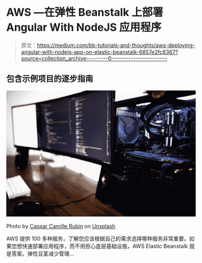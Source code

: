 # AWS —在弹性 Beanstalk 上部署 Angular With NodeJS 应用程序

> 原文：<https://medium.com/bb-tutorials-and-thoughts/aws-deploying-angular-with-nodejs-app-on-elastic-beanstalk-6857e2fc8367?source=collection_archive---------0----------------------->

## 包含示例项目的逐步指南

![](img/ed86d16881c08256d2833d2a6c477252.png)

Photo by [Caspar Camille Rubin](https://unsplash.com/@casparrubin?utm_source=medium&utm_medium=referral) on [Unsplash](https://unsplash.com?utm_source=medium&utm_medium=referral)

AWS 提供 100 多种服务，了解您应该根据自己的需求选择哪种服务非常重要。如果您想快速部署应用程序，而不用担心底层基础设施，AWS Elastic Beanstalk 就是答案。弹性豆茎减少管理…